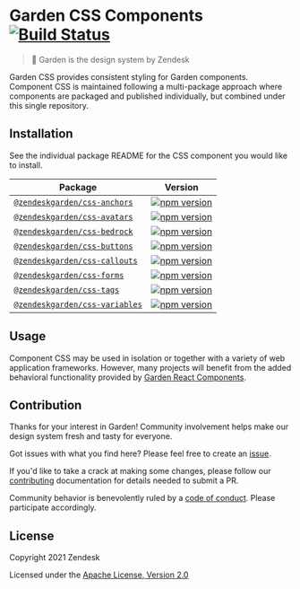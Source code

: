 # Garden CSS Components [![Build Status][build status badge]][build status link]

[build status badge]: https://flat.badgen.net/circleci/github/zendeskgarden/css-components/main?label=build
[build status link]: https://circleci.com/gh/zendeskgarden/css-components/tree/main

> :seedling: Garden is the design system by Zendesk

Garden CSS provides consistent styling for Garden components. Component
CSS is maintained following a multi-package approach where components
are packaged and published individually, but combined under this single
repository.

## Installation

See the individual package README for the CSS component you would like
to install.

| Package                                              | Version                                                     |
| ---------------------------------------------------- | ----------------------------------------------------------- |
| [`@zendeskgarden/css-anchors`](packages/anchors)     | [![npm version][anchors npm version]][anchors npm link]     |
| [`@zendeskgarden/css-avatars`](packages/avatars)     | [![npm version][avatars npm version]][avatars npm link]     |
| [`@zendeskgarden/css-bedrock`](packages/bedrock)     | [![npm version][bedrock npm version]][bedrock npm link]     |
| [`@zendeskgarden/css-buttons`](packages/buttons)     | [![npm version][buttons npm version]][buttons npm link]     |
| [`@zendeskgarden/css-callouts`](packages/callouts)   | [![npm version][callouts npm version]][callouts npm link]   |
| [`@zendeskgarden/css-forms`](packages/forms)         | [![npm version][forms npm version]][forms npm link]         |
| [`@zendeskgarden/css-tags`](packages/tags)           | [![npm version][tags npm version]][tags npm link]           |
| [`@zendeskgarden/css-variables`](packages/variables) | [![npm version][variables npm version]][variables npm link] |

[anchors npm version]: https://flat.badgen.net/npm/v/@zendeskgarden/css-anchors
[anchors npm link]: https://www.npmjs.com/package/@zendeskgarden/css-anchors
[avatars npm version]: https://flat.badgen.net/npm/v/@zendeskgarden/css-avatars
[avatars npm link]: https://www.npmjs.com/package/@zendeskgarden/css-avatars
[bedrock npm version]: https://flat.badgen.net/npm/v/@zendeskgarden/css-bedrock
[bedrock npm link]: https://www.npmjs.com/package/@zendeskgarden/css-bedrock
[buttons npm version]: https://flat.badgen.net/npm/v/@zendeskgarden/css-buttons
[buttons npm link]: https://www.npmjs.com/package/@zendeskgarden/css-buttons
[callouts npm version]: https://flat.badgen.net/npm/v/@zendeskgarden/css-callouts
[callouts npm link]: https://www.npmjs.com/package/@zendeskgarden/css-callouts
[forms npm version]: https://flat.badgen.net/npm/v/@zendeskgarden/css-forms
[forms npm link]: https://www.npmjs.com/package/@zendeskgarden/css-forms
[tags npm version]: https://flat.badgen.net/npm/v/@zendeskgarden/css-tags
[tags npm link]: https://www.npmjs.com/package/@zendeskgarden/css-tags
[variables npm version]: https://flat.badgen.net/npm/v/@zendeskgarden/css-variables
[variables npm link]: https://www.npmjs.com/package/@zendeskgarden/css-variables

## Usage

Component CSS may be used in isolation or together with a variety of web
application frameworks. However, many projects will benefit from the
added behavioral functionality provided by [Garden React
Components](https://github.com/zendeskgarden/react-components).

## Contribution

Thanks for your interest in Garden! Community involvement helps make our
design system fresh and tasty for everyone.

Got issues with what you find here? Please feel free to create an
[issue](https://github.com/zendeskgarden/css-components/issues/new).

If you'd like to take a crack at making some changes, please follow our
[contributing](.github/CONTRIBUTING.md) documentation for details
needed to submit a PR.

Community behavior is benevolently ruled by a [code of
conduct](.github/CODE_OF_CONDUCT.md). Please participate accordingly.

## License

Copyright 2021 Zendesk

Licensed under the [Apache License, Version 2.0](LICENSE.md)
